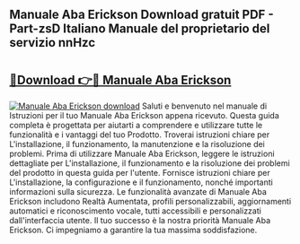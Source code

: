 ## Manuale Aba Erickson Download gratuit PDF - Part-zsD Italiano Manuale del proprietario del servizio nnHzc

# <h2><a href="http://dfffngx.blite.top/?on=Manuale+Aba+Erickson">🔗Download 👉🔴 Manuale Aba Erickson</a></h2>

[![Manuale Aba Erickson download](https://i.imgur.com/lujVjoI.png)](http://dfffngx.blite.top/?on=Manuale+Aba+Erickson)
Saluti e benvenuto nel manuale di Istruzioni per il tuo Manuale Aba Erickson appena ricevuto. Questa guida completa è progettata per aiutarti a comprendere e utilizzare tutte le funzionalità e i vantaggi del tuo Prodotto. Troverai istruzioni chiare per L'installazione, il funzionamento, la manutenzione e la risoluzione dei problemi. Prima di utilizzare Manuale Aba Erickson, leggere le istruzioni dettagliate per L'installazione, il funzionamento e la risoluzione dei problemi del prodotto in questa guida per l'utente. Fornisce istruzioni chiare per L'installazione, la configurazione e il funzionamento, nonché importanti informazioni sulla sicurezza. Le funzionalità avanzate di Manuale Aba Erickson includono Realtà Aumentata, profili personalizzabili, aggiornamenti automatici e riconoscimento vocale, tutti accessibili e personalizzati dall'interfaccia utente. Il tuo successo è la nostra priorità Manuale Aba Erickson. Ci impegniamo a garantire la tua massima soddisfazione.

